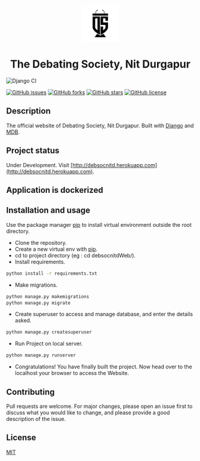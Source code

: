 <p align="center">
  <a href="http://debsocnitd.herokuapp.com">
    <img alt="logo" src="sitewebapp/static/debsoclogo.png" width="100" />
  </a>
</p>
<h1 align="center">
  The Debating Society, Nit Durgapur
</h1>

![Django CI](https://github.com/rishav4101/debsocnitdWeb/workflows/Django%20CI/badge.svg)

<a href="https://github.com/rishav4101/debsocnitdWeb/issues"><img alt="GitHub issues" src="https://img.shields.io/github/issues/rishav4101/debsocnitdWeb"></a>
<a href="https://github.com/rishav4101/debsocnitdWeb/network"><img alt="GitHub forks" src="https://img.shields.io/github/forks/rishav4101/debsocnitdWeb"></a>
<a href="https://github.com/rishav4101/debsocnitdWeb/stargazers"><img alt="GitHub stars" src="https://img.shields.io/github/stars/rishav4101/debsocnitdWeb"></a>
<a href="https://github.com/rishav4101/debsocnitdWeb/blob/master/LICENSE"><img alt="GitHub license" src="https://img.shields.io/github/license/rishav4101/debsocnitdWeb"></a>

## Description

The official website of Debating Society, Nit Durgapur. Built with [Django](https://www.djangoproject.com/) and [MDB](https://mdbootstrap.com/).

## Project status

Under Development. Visit [http://debsocnitd.herokuapp.com](http://debsocnitd.herokuapp.com).

## Application is dockerized

## Installation and usage

Use the package manager [pip](https://pip.pypa.io/en/stable/) to install virtual environment outside the root directory.

- Clone the repository.
- Create a new virtual env with [pip](https://pip.pypa.io/en/stable/).
- cd to project directory (eg : cd debsocnitdWeb/).
- Install requirements.

```bash
python install -r requirements.txt
```

- Make migrations.

```bash
python manage.py makemigrations
python manage.py migrate
```

- Create superuser to access and manage database, and enter the details asked.

```bash
python manage.py createsuperuser
```

- Run Project on local server.

```bash
python manage.py runserver
```

- Congratulations! You have finally built the project. Now head over to the localhost your browser to access the Website.

## Contributing

Pull requests are welcome. For major changes, please open an issue first to discuss what you would like to change, and please provide a good description of the issue.

## License

[MIT](./LICENSE)
